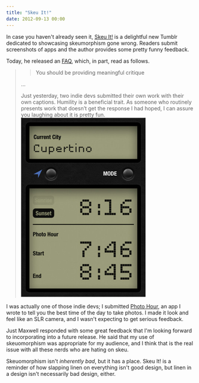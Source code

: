 ```yaml
---
title: "Skeu It!"
date: 2012-09-13 00:00
---
```


In case you haven't already seen it, [Skeu It!](http://skeu.it) is a delightful new Tumblr dedicated to showcasing skeumorphism gone wrong. Readers submit screenshots of apps and the author provides some pretty funny feedback.

Today, he released an [FAQ](http://skeu.it/post/31463162523/faq), which, in part, read as follows.

> > You should be providing meaningful critique
> 
> ...
> 
> Just yesterday, two indie devs submitted their own work with their own captions. Humility is a beneficial trait. As someone who routinely presents work that doesn’t get the response I had hoped, I can assure you laughing about it is pretty fun. ![](/img/import/blog/skeu-it/1CDD0F5D25B3492A876BF7172C4FAE82.jpg)

I was actually one of those indie devs; I submitted [Photo Hour](http://itunes.apple.com/ca/app/photo-hour/id524263013?mt=8), an app I wrote to tell you the best time of the day to take photos. I made it look and feel like an SLR camera, and I wasn't expecting to get serious feedback.

Just Maxwell responded with some great feedback that I'm looking forward to incorporating into a future release. He said that my use of skeuomorphism was appropriate for my audience, and I think that is the real issue with all these nerds who are hating on skeu.

Skeuomorphism isn't _inherently bad_, but it has a place. Skeu It! is a reminder of how slapping linen on everything isn't good design, but linen in a design isn't necessarily bad design, either.

<!-- more -->
